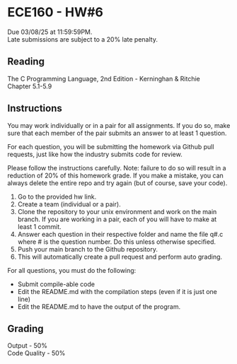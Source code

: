 # ECE160 - HW#6

Due 03/08/25 at 11:59:59PM.  
Late submissions are subject to a 20% late penalty.  

## Reading
The C Programming Language, 2nd Edition - Kerninghan & Ritchie  
Chapter 5.1-5.9

## Instructions
You may work individually or in a pair for all assignments. If you do so, make sure that each member of the pair submits an answer to at least 1 question.

For each question, you will be submitting the homework via Github pull requests, just like how the industry submits code for review. 

Please follow the instructions carefully. Note: failure to do so will result in a reduction of 20% of this homework grade. If you make a mistake, you can always delete the entire repo and try again (but of course, save your code).  
1. Go to the provided hw link.  
2. Create a team (individual or a pair).  
3. Clone the repository to your unix environment and work on the main branch. If you are working in a pair, each of you will have to make at least 1 commit.
4. Answer each question in their respective folder and name the file q#.c where # is the question number. Do this unless otherwise specified.  
5. Push your main branch to the Github repository.
6. This will automatically create a pull request and perform auto grading.

For all questions, you must do the following:
* Submit compile-able code
* Edit the README.md with the compilation steps (even if it is just one line)
* Edit the README.md to have the output of the program.

## Grading

Output - 50%  
Code Quality - 50%
